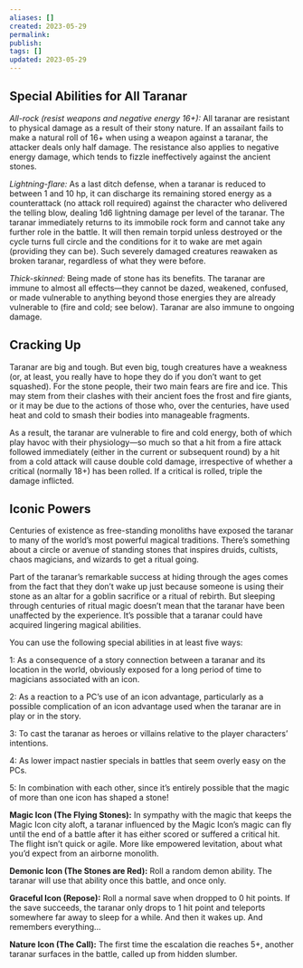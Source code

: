 ```yaml
---
aliases: []
created: 2023-05-29
permalink: 
publish: 
tags: []
updated: 2023-05-29
---
```


## Special Abilities for All Taranar

*All-rock (resist weapons and negative energy 16+):* All taranar are resistant to physical damage as a result of their stony nature. If an assailant fails to make a natural roll of 16+ when using a weapon against a taranar, the attacker deals only half damage. The resistance also applies to negative energy damage, which tends to fizzle ineffectively against the ancient stones.

*Lightning-flare:* As a last ditch defense, when a taranar is reduced to between 1 and 10 hp, it can discharge its remaining stored energy as a counterattack (no attack roll required) against the character who delivered the telling blow, dealing 1d6 lightning damage per level of the taranar. The taranar immediately returns to its immobile rock form and cannot take any further role in the battle. It will then remain torpid unless destroyed or the cycle turns full circle and the conditions for it to wake are met again (providing they can be). Such severely damaged creatures reawaken as broken taranar, regardless of what they were before.

*Thick-skinned:* Being made of stone has its benefits. The taranar are immune to almost all effects—they cannot be dazed, weakened, confused, or made vulnerable to anything beyond those energies they are already vulnerable to (fire and cold; see below). Taranar are also immune to ongoing damage.

## Cracking Up

Taranar are big and tough. But even big, tough creatures have a weakness (or, at least, you really have to hope they do if you don’t want to get squashed). For the stone people, their two main fears are fire and ice. This may stem from their clashes with their ancient foes the frost and fire giants, or it may be due to the actions of those who, over the centuries, have used heat and cold to smash their bodies into manageable fragments.

As a result, the taranar are vulnerable to fire and cold energy, both of which play havoc with their physiology—so much so that a hit from a fire attack followed immediately (either in the current or subsequent round) by a hit from a cold attack will cause double cold damage, irrespective of whether a critical (normally 18+) has been rolled. If a critical is rolled, triple the damage inflicted.

## Iconic Powers

Centuries of existence as free-standing monoliths have exposed the taranar to many of the world’s most powerful magical traditions. There’s something about a circle or avenue of standing stones that inspires druids, cultists, chaos magicians, and wizards to get a ritual going.

Part of the taranar’s remarkable success at hiding through the ages comes from the fact that they don’t wake up just because someone is using their stone as an altar for a goblin sacrifice or a ritual of rebirth. But sleeping through centuries of ritual magic doesn’t mean that the taranar have been unaffected by the experience. It’s possible that a taranar could have acquired lingering magical abilities.

You can use the following special abilities in at least five ways:

1: As a consequence of a story connection between a taranar and its location in the world, obviously exposed for a long period of time to magicians associated with an icon.

2: As a reaction to a PC’s use of an icon advantage, particularly as a possible complication of an icon advantage used when the taranar are in play or in the story.

3: To cast the taranar as heroes or villains relative to the player characters’ intentions.

4: As lower impact nastier specials in battles that seem overly easy on the PCs.

5: In combination with each other, since it’s entirely possible that the magic of more than one icon has shaped a stone!

**Magic Icon (The Flying Stones):** In sympathy with the magic that keeps the Magic Icon city aloft, a taranar influenced by the Magic Icon’s magic can fly until the end of a battle after it has either scored or suffered a critical hit. The flight isn’t quick or agile. More like empowered levitation, about what you’d expect from an airborne monolith.

**Demonic Icon (The Stones are Red):** Roll a random demon ability. The taranar will use that ability once this battle, and once only.

**Graceful Icon (Repose):** Roll a normal save when dropped to 0 hit points. If the save succeeds, the taranar only drops to 1 hit point and teleports somewhere far away to sleep for a while. And then it wakes up. And remembers everything…

**Nature Icon (The Call):** The first time the escalation die reaches 5+, another taranar surfaces in the battle, called up from hidden slumber. 